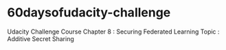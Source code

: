 # 60daysofudacity-challenge

Udacity Challenge Course 
Chapter 8 : Securing Federated Learning
Topic : Additive Secret Sharing

